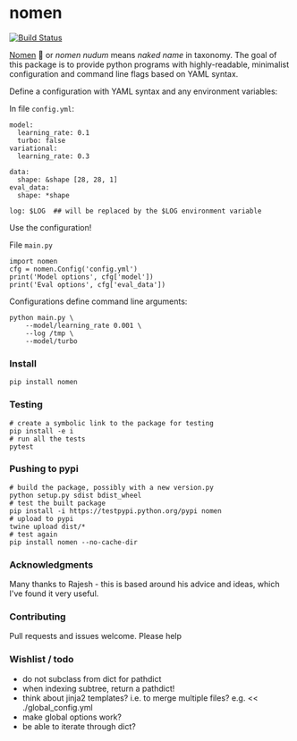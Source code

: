 # nomen
[![Build Status](https://travis-ci.org/altosaar/nomen.svg?branch=master)](https://travis-ci.org/altosaar/nomen)

[Nomen](https://en.wikipedia.org/wiki/Nomen_nudum) :goat: or _nomen nudum_ means _naked name_ in taxonomy. The goal of this package is to provide python programs with highly-readable, minimalist configuration and command line flags based on YAML syntax.

Define a configuration with YAML syntax and any environment variables:

In file `config.yml`:
```
model:
  learning_rate: 0.1
  turbo: false
variational:
  learning_rate: 0.3

data:
  shape: &shape [28, 28, 1]
eval_data:
  shape: *shape

log: $LOG  ## will be replaced by the $LOG environment variable
```

Use the configuration!

File `main.py`
```
import nomen
cfg = nomen.Config('config.yml')
print('Model options', cfg['model'])
print('Eval options', cfg['eval_data'])
```

Configurations define command line arguments:
```
python main.py \
	--model/learning_rate 0.001 \
	--log /tmp \
	--model/turbo
```


### Install
```
pip install nomen
```


### Testing
```
# create a symbolic link to the package for testing
pip install -e i
# run all the tests
pytest
```

### Pushing to pypi
```
# build the package, possibly with a new version.py
python setup.py sdist bdist_wheel
# test the built package
pip install -i https://testpypi.python.org/pypi nomen
# upload to pypi
twine upload dist/*
# test again
pip install nomen --no-cache-dir
```


### Acknowledgments
Many thanks to Rajesh - this is based around his advice and ideas, which I've found it very useful.

### Contributing
Pull requests and issues welcome. Please help

### Wishlist / todo
* do not subclass from dict for pathdict
* when indexing subtree, return a pathdict!
* think about jinja2 templates? i.e. to merge multiple files? e.g. << ./global_config.yml
* make global options work?
* be able to iterate through dict?
